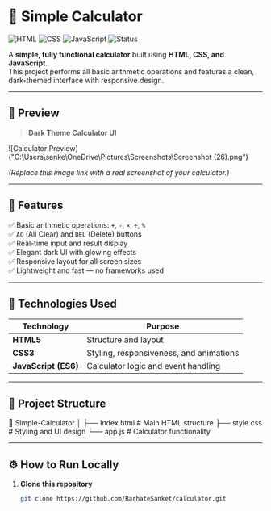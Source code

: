 # 🧮 Simple Calculator

![HTML](https://img.shields.io/badge/HTML-5-orange?logo=html5)
![CSS](https://img.shields.io/badge/CSS-3-blue?logo=css3)
![JavaScript](https://img.shields.io/badge/JavaScript-ES6-yellow?logo=javascript)
![Status](https://img.shields.io/badge/Project%20Status-Completed-brightgreen)

A **simple, fully functional calculator** built using **HTML, CSS, and JavaScript**.  
This project performs all basic arithmetic operations and features a clean, dark-themed interface with responsive design.

---

## 📸 Preview

> **Dark Theme Calculator UI**

![Calculator Preview]("C:\Users\sanke\OneDrive\Pictures\Screenshots\Screenshot (26).png")

*(Replace this image link with a real screenshot of your calculator.)*

---

## 🚀 Features

✅ Basic arithmetic operations: `+`, `-`, `×`, `÷`, `%`  
✅ `AC` (All Clear) and `DEL` (Delete) buttons  
✅ Real-time input and result display  
✅ Elegant dark UI with glowing effects  
✅ Responsive layout for all screen sizes  
✅ Lightweight and fast — no frameworks used

---

## 🧩 Technologies Used

| Technology | Purpose |
|-------------|----------|
| **HTML5** | Structure and layout |
| **CSS3** | Styling, responsiveness, and animations |
| **JavaScript (ES6)** | Calculator logic and event handling |

---

## 📁 Project Structure
📂 Simple-Calculator
│
├── Index.html # Main HTML structure
├── style.css # Styling and UI design
└── app.js # Calculator functionality


---

## ⚙️ How to Run Locally

1. **Clone this repository**
   ```bash
   git clone https://github.com/BarhateSanket/calculator.git
